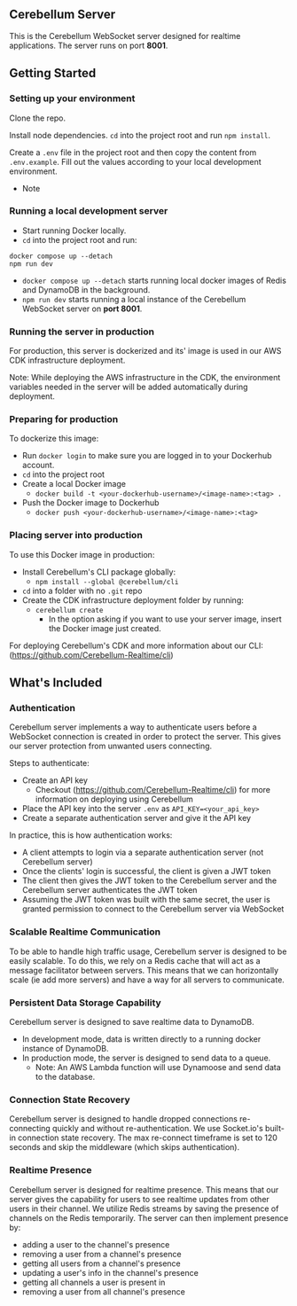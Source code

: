 ## Cerebellum Server

This is the Cerebellum WebSocket server designed for realtime applications. The server runs on port **8001**.

## Getting Started

### Setting up your environment

Clone the repo.

Install node dependencies. `cd` into the project root and run `npm install`.

Create a `.env` file in the project root and then copy the content from `.env.example`. Fill out the values according to your local development environment.

- Note

### Running a local development server

- Start running Docker locally.
- `cd` into the project root and run:

```
docker compose up --detach
npm run dev
```

- `docker compose up --detach` starts running local docker images of Redis and DynamoDB in the background.
- `npm run dev` starts running a local instance of the Cerebellum WebSocket server on **port 8001**.

### Running the server in production

For production, this server is dockerized and its' image is used in our AWS CDK infrastructure deployment.

Note: While deploying the AWS infrastructure in the CDK, the environment variables needed in the server will be added automatically during deployment.

### Preparing for production

To dockerize this image:

- Run `docker login` to make sure you are logged in to your Dockerhub account.
- `cd` into the project root
- Create a local Docker image
  - `docker build -t <your-dockerhub-username>/<image-name>:<tag> .`
- Push the Docker image to Dockerhub
  - `docker push <your-dockerhub-username>/<image-name>:<tag>`

### Placing server into production

To use this Docker image in production:

- Install Cerebellum's CLI package globally:
  - `npm install --global @cerebellum/cli`
- `cd` into a folder with no `.git` repo
- Create the CDK infrastructure deployment folder by running:
  - `cerebellum create`
    - In the option asking if you want to use your server image, insert the Docker image just created.

For deploying Cerebellum's CDK and more information about our CLI: (https://github.com/Cerebellum-Realtime/cli)

## What's Included

### Authentication

Cerebellum server implements a way to authenticate users before a WebSocket connection is created in order to protect the server. This gives our server protection from unwanted users connecting.

Steps to authenticate:

- Create an API key
  - Checkout (https://github.com/Cerebellum-Realtime/cli) for more information on deploying using Cerebellum
- Place the API key into the server `.env` as `API_KEY=<your_api_key>`
- Create a separate authentication server and give it the API key

In practice, this is how authentication works:

- A client attempts to login via a separate authentication server (not Cerebellum server)
- Once the clients' login is successful, the client is given a JWT token
- The client then gives the JWT token to the Cerebellum server and the Cerebellum server authenticates the JWT token
- Assuming the JWT token was built with the same secret, the user is granted permission to connect to the Cerebellum server via WebSocket

### Scalable Realtime Communication

To be able to handle high traffic usage, Cerebellum server is designed to be easily scalable. To do this, we rely on a Redis cache that will act as a message facilitator between servers. This means that we can horizontally scale (ie add more servers) and have a way for all servers to communicate.

### Persistent Data Storage Capability

Cerebellum server is designed to save realtime data to DynamoDB.

- In development mode, data is written directly to a running docker instance of DynamoDB.
- In production mode, the server is designed to send data to a queue.
  - Note: An AWS Lambda function will use Dynamoose and send data to the database.

### Connection State Recovery

Cerebellum server is designed to handle dropped connections re-connecting quickly and without re-authentication. We use Socket.io's built-in connection state recovery. The max re-connect timeframe is set to 120 seconds and skip the middleware (which skips authentication).

### Realtime Presence

Cerebellum server is designed for realtime presence. This means that our server gives the capability for users to see realtime updates from other users in their channel. We utilize Redis streams by saving the presence of channels on the Redis temporarily. The server can then implement presence by:

- adding a user to the channel's presence
- removing a user from a channel's presence
- getting all users from a channel's presence
- updating a user's info in the channel's presence
- getting all channels a user is present in
- removing a user from all channel's presence
